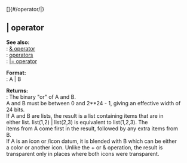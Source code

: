 []{#/operator/|}    
## \| operator    
**See also:**    
:   [& operator](/ref/operator/&)    
:   [operators](/ref/operator)    
:   [\|= operator](/ref/operator/%7C=)    
<!-- -->    
**Format:**    
:   A \| B    
<!-- -->    
**Returns:**    
:   The binary \"or\" of A and B.    
A and B must be between 0 and 2\*\*24 - 1, giving an effective width of    
24 bits.    
If A and B are lists, the result is a list containing items that are in    
either list. list(1,2) \| list(2,3) is equivalent to list(1,2,3). The    
items from A come first in the result, followed by any extra items from    
B.    
If A is an icon or /icon datum, it is blended with B which can be either    
a color or another icon. Unlike the + or & operation, the result is    
transparent only in places where both icons were transparent.  